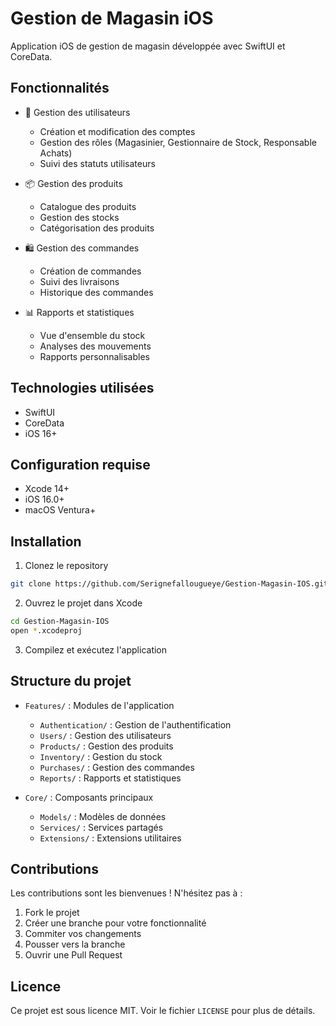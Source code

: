 # Gestion de Magasin iOS

Application iOS de gestion de magasin développée avec SwiftUI et CoreData.

## Fonctionnalités

- 👥 Gestion des utilisateurs
  - Création et modification des comptes
  - Gestion des rôles (Magasinier, Gestionnaire de Stock, Responsable Achats)
  - Suivi des statuts utilisateurs 

- 📦 Gestion des produits
  - Catalogue des produits
  - Gestion des stocks
  - Catégorisation des produits

- 🛍️ Gestion des commandes
  - Création de commandes
  - Suivi des livraisons
  - Historique des commandes

- 📊 Rapports et statistiques
  - Vue d'ensemble du stock
  - Analyses des mouvements
  - Rapports personnalisables
 
    

## Technologies utilisées

- SwiftUI
- CoreData
- iOS 16+

## Configuration requise

- Xcode 14+
- iOS 16.0+
- macOS Ventura+

## Installation

1. Clonez le repository
```bash
git clone https://github.com/Serignefallougueye/Gestion-Magasin-IOS.git
```

2. Ouvrez le projet dans Xcode
```bash
cd Gestion-Magasin-IOS
open *.xcodeproj
```

3. Compilez et exécutez l'application

## Structure du projet

- `Features/` : Modules de l'application
  - `Authentication/` : Gestion de l'authentification
  - `Users/` : Gestion des utilisateurs
  - `Products/` : Gestion des produits
  - `Inventory/` : Gestion du stock
  - `Purchases/` : Gestion des commandes
  - `Reports/` : Rapports et statistiques

- `Core/` : Composants principaux
  - `Models/` : Modèles de données
  - `Services/` : Services partagés
  - `Extensions/` : Extensions utilitaires

## Contributions

Les contributions sont les bienvenues ! N'hésitez pas à :

1. Fork le projet
2. Créer une branche pour votre fonctionnalité
3. Commiter vos changements
4. Pousser vers la branche
5. Ouvrir une Pull Request

## Licence

Ce projet est sous licence MIT. Voir le fichier `LICENSE` pour plus de détails. 
